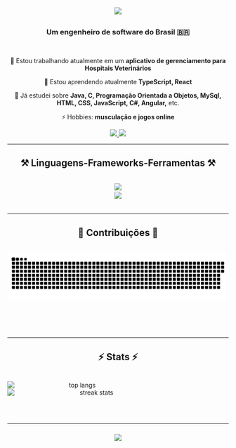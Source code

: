<h1 align="center">
    <img src="https://readme-typing-svg.herokuapp.com/?font=Righteous&size=35&center=true&vCenter=true&width=500&height=70&duration=4000&lines=Oi,+👋;+Eu+sou+Clodoaldo+Sodré!;" />
</h1>

<h3 align="center">Um engenheiro de software do Brasil 🇧🇷</h3>

<br/>

<div align="center">
 
 🔭 Estou trabalhando atualmente em um **aplicativo de gerenciamento para Hospitais Veterinários**
 
 🌱 Estou aprendendo atualmente **TypeScript, React**

 💬 Já estudei sobre **Java, C, Programação Orientada a Objetos, MySql, HTML, CSS, JavaScript, C#, Angular,** etc.

 ⚡ Hobbies: **musculação e jogos online**
 
 </div>
 
<div align="center"> 
  <a href="mailto:clodoaldosodresf@gmail.com">
    <img src="https://img.shields.io/badge/Gmail-333333?style=for-the-badge&logo=gmail&logoColor=red" />
  </a>
  <a href="https://www.linkedin.com/in/clodoaldo-fh/" target="_blank">
    <img src="https://img.shields.io/badge/LinkedIn-0077B5?style=for-the-badge&logo=linkedin&logoColor=white" target="_blank" />
  </a>  
</div>

 <hr/>
 
<h2 align="center">⚒️ Linguagens-Frameworks-Ferramentas ⚒️</h2>
<br/>
<div align="center">    
    <img src="https://skillicons.dev/icons?i=github,javascript,java,cs,react,ts" /><br>
    <img src="https://skillicons.dev/icons?i=mysql,html,css,vscode,eclipse,nodejs,nextjs" />
</div>

<br/>
<hr/>

<div align="center">
  <h2>🐍 Contribuições 🐍</h2>
  <br>
  <img alt="snake eating my contributions" src="https://raw.githubusercontent.com/Closo99/Closo99/output/github-contribution-grid-snake.svg" />
  
  <br/><br/><br/>
</div>

<hr/>

<h2 align="center">⚡ Stats ⚡</h2>
<br>
<div align=center style="display: flex; flex-direction: column;">
    <img width=325 src="https://github-readme-stats.vercel.app/api/top-langs/?username=Closo99&hide=HTML&langs_count=8&layout=compact&theme=react&border_radius=10&size_weight=0.5&count_weight=0.5&exclude_repo=github-readme-stats" alt="top langs" />
  <img width=390 src="https://streak-stats.demolab.com/?user=Closo99&theme=react&border_radius=10" alt="streak stats"/>  
</div>

<br/><br/>
<hr/>

<h3 align="center">
    <img src="https://readme-typing-svg.herokuapp.com/?font=Righteous&size=25&center=true&vCenter=true&width=500&height=70&duration=8000&lines=Obrigado+pela+visita!+✌️;Botões+de+e-mail+ou+Linkedin+para+contato!;Estou+sempre+disposto+a+colaborar+:)">
</h3>

<br/>

